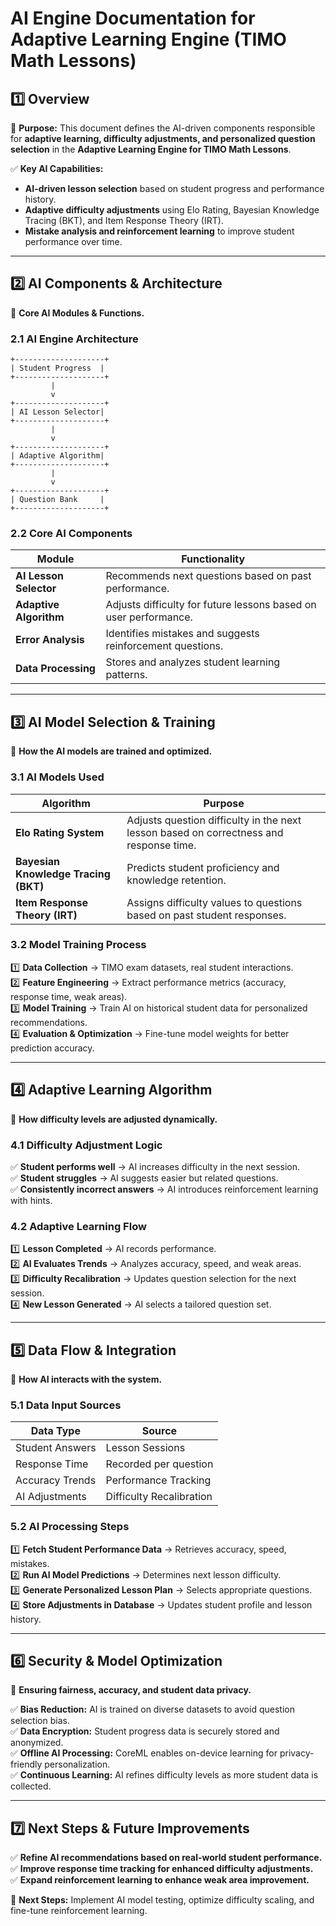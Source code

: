 # **AI Engine Documentation for Adaptive Learning Engine (TIMO Math Lessons)**

## **1️⃣ Overview**
📌 **Purpose:** This document defines the AI-driven components responsible for **adaptive learning, difficulty adjustments, and personalized question selection** in the **Adaptive Learning Engine for TIMO Math Lessons**.

✅ **Key AI Capabilities:**
- **AI-driven lesson selection** based on student progress and performance history.
- **Adaptive difficulty adjustments** using Elo Rating, Bayesian Knowledge Tracing (BKT), and Item Response Theory (IRT).
- **Mistake analysis and reinforcement learning** to improve student performance over time.

---

## **2️⃣ AI Components & Architecture**
📌 **Core AI Modules & Functions.**

### **2.1 AI Engine Architecture**
```
+--------------------+
| Student Progress  |
+--------------------+
         |
         v
+--------------------+
| AI Lesson Selector|
+--------------------+
         |
         v
+--------------------+
| Adaptive Algorithm|
+--------------------+
         |
         v
+--------------------+
| Question Bank     |
+--------------------+
```

### **2.2 Core AI Components**
| **Module**              | **Functionality** |
|------------------------|----------------|
| **AI Lesson Selector** | Recommends next questions based on past performance. |
| **Adaptive Algorithm** | Adjusts difficulty for future lessons based on user performance. |
| **Error Analysis**     | Identifies mistakes and suggests reinforcement questions. |
| **Data Processing**    | Stores and analyzes student learning patterns. |

---

## **3️⃣ AI Model Selection & Training**
📌 **How the AI models are trained and optimized.**

### **3.1 AI Models Used**
| **Algorithm** | **Purpose** |
|-------------|------------|
| **Elo Rating System** | Adjusts question difficulty in the next lesson based on correctness and response time. |
| **Bayesian Knowledge Tracing (BKT)** | Predicts student proficiency and knowledge retention. |
| **Item Response Theory (IRT)** | Assigns difficulty values to questions based on past student responses. |

### **3.2 Model Training Process**
1️⃣ **Data Collection** → TIMO exam datasets, real student interactions.  
2️⃣ **Feature Engineering** → Extract performance metrics (accuracy, response time, weak areas).  
3️⃣ **Model Training** → Train AI on historical student data for personalized recommendations.  
4️⃣ **Evaluation & Optimization** → Fine-tune model weights for better prediction accuracy.  

---

## **4️⃣ Adaptive Learning Algorithm**
📌 **How difficulty levels are adjusted dynamically.**

### **4.1 Difficulty Adjustment Logic**
✅ **Student performs well** → AI increases difficulty in the next session.  
✅ **Student struggles** → AI suggests easier but related questions.  
✅ **Consistently incorrect answers** → AI introduces reinforcement learning with hints.  

### **4.2 Adaptive Learning Flow**
1️⃣ **Lesson Completed** → AI records performance.  
2️⃣ **AI Evaluates Trends** → Analyzes accuracy, speed, and weak areas.  
3️⃣ **Difficulty Recalibration** → Updates question selection for the next session.  
4️⃣ **New Lesson Generated** → AI selects a tailored question set.  

---

## **5️⃣ Data Flow & Integration**
📌 **How AI interacts with the system.**

### **5.1 Data Input Sources**
| **Data Type** | **Source** |
|-------------|------------|
| Student Answers | Lesson Sessions |
| Response Time | Recorded per question |
| Accuracy Trends | Performance Tracking |
| AI Adjustments | Difficulty Recalibration |

### **5.2 AI Processing Steps**
1️⃣ **Fetch Student Performance Data** → Retrieves accuracy, speed, mistakes.  
2️⃣ **Run AI Model Predictions** → Determines next lesson difficulty.  
3️⃣ **Generate Personalized Lesson Plan** → Selects appropriate questions.  
4️⃣ **Store Adjustments in Database** → Updates student profile and lesson history.  

---

## **6️⃣ Security & Model Optimization**
📌 **Ensuring fairness, accuracy, and student data privacy.**

✅ **Bias Reduction:** AI is trained on diverse datasets to avoid question selection bias.  
✅ **Data Encryption:** Student progress data is securely stored and anonymized.  
✅ **Offline AI Processing:** CoreML enables on-device learning for privacy-friendly personalization.  
✅ **Continuous Learning:** AI refines difficulty levels as more student data is collected.  

---

## **7️⃣ Next Steps & Future Improvements**
✅ **Refine AI recommendations based on real-world student performance.**  
✅ **Improve response time tracking for enhanced difficulty adjustments.**  
✅ **Expand reinforcement learning to enhance weak area improvement.**  

📌 **Next Steps:** Implement AI model testing, optimize difficulty scaling, and fine-tune reinforcement learning.  


